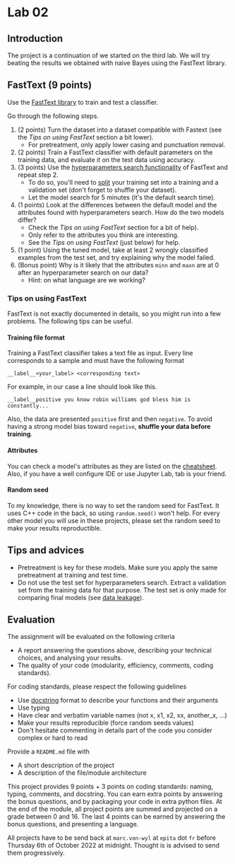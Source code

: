 # Lab 02

## Introduction

The project is a continuation of we started on the third lab. We will try beating the results we obtained with naive Bayes using the FastText library.

## FastText **(9 points)**

Use the [FastText library](https://fasttext.cc/docs/en/support.html) to train and test a classifier.

Go through the following steps.
1. (2 points) Turn the dataset into a dataset compatible with Fastext (see the _Tips on using FastText_ section a bit lower).
   * For pretreatment, only apply lower casing and punctuation removal.
2. (2 points) Train a FastText classifier with default parameters on the training data, and evaluate it on the test data using accuracy.
3. (3 points) Use the [hyperparameters search functionality](https://fasttext.cc/docs/en/autotune.html) of FastText and repeat step 2.
   * To do so, you'll need to [split](https://scikit-learn.org/stable/modules/generated/sklearn.model_selection.train_test_split.html) your training set into a training and a validation set (don't forget to shuffle your dataset).
   * Let the model search for 5 minutes (it's the default search time).
4. (1 points) Look at the differences between the default model and the attributes found with hyperparameters search. How do the two models differ?
   * Check the _Tips on using FastText_ section for a bit of help).
   * Only refer to the attributes you think are interesting.
   * See the _Tips on using FastText_ (just below) for help.
5. (1 point) Using the tuned model, take at least 2 wrongly classified examples from the test set, and try explaining why the model failed.
6. (Bonus point) Why is it likely that the attributes `minn` and `maxn` are at 0 after an hyperparameter search on our data?
   * Hint: on what language are we working?

### Tips on using FastText

FastText is not exactly documented in details, so you might run into a few problems. The following tips can be useful.

#### Training file format

Training a FastText classifier takes a text file as input. Every line corresponds to a sample and must have the following format
```
__label__<your_label> <corresponding text>
```
For example, in our case a line should look like this.
```
__label__positive you know robin williams god bless him is constantly...
```
Also, the data are presented `positive` first and then `negative`. To avoid having a strong model bias toward `negative`, **shuffle your data before training**.

#### Attributes

You can check a model's attributes as they are listed on the [cheatsheet](https://fasttext.cc/docs/en/options.html). Also, if you have a well configure IDE or use Jupyter Lab, tab is your friend.

#### Random seed

To my knowledge, there is no way to set the random seed for FastText. It uses C++ code in the back, so using `random.seed()` won't help. For every other model you will use in these projects, please set the random seed to make your results reproductible.

## Tips and advices

* Pretreatment is key for these models. Make sure you apply the same pretreatment at training and test time.
* Do not use the test set for hyperparameters search. Extract a validation set from the training data for that purpose. The test set is only made for comparing final models (see [data leakage](https://en.wikipedia.org/wiki/Leakage_%28machine_learning%29)).

## Evaluation

The assignment will be evaluated on the following criteria

* A report answering the questions above, describing your technical choices, and analysing your results.
* The quality of your code (modularity, efficiency, comments, coding standards).

For coding standards, please respect the following guidelines
* Use [docstring](https://www.programiz.com/python-programming/docstrings) format to describe your functions and their arguments
* Use typing
* Have clear and verbatim variable names (not x, x1, x2, xx, another_x, ...)
* Make your results reproducible (force random seeds values)
* Don't hesitate commenting in details part of the code you consider complex or hard to read

Provide a `README.md` file with 
* A short description of the project
* A description of the file/module architecture

This project provides 9 points + 3 points on coding standards: naming, typing, comments, and docstring. You can earn extra points by answering the bonus questions, and by packaging your code in extra python files. At the end of the module, all project points are summed and projected on a grade between 0 and 16. The last 4 points can be earned by answering the bonus questions, and presenting a language.

All projects have to be send back at `marc.von-wyl` at `epita` dot `fr` before Thursday 6th of October 2022 at midnight. Thought is is advised to send them progressively.